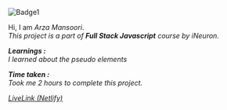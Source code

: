 ![Badge1](https://img.shields.io/badge/Project5-CryptoBusinessHomePage-%23FFCCE1)

Hi, I am *Arza Mansoori*.<br>
*This project is a part of ***Full Stack Javascript*** course by iNeuron.*

***Learnings :***<br>
*I learned about the pseudo elements*

***Time taken :***<br>
*Took me 2 hours to complete this project.*

[*LiveLink (Netlify)*](https://project4-cryptohomepage.netlify.app/ "Project 5")


